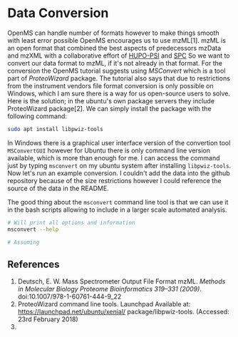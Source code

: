 # Data Conversion


OpenMS can handle number of formats however to make things smooth with least error possible OpenMS encourages us to use mzML[1]. mzML is an open format that combined the best aspects of predecessors mzData and mzXML with a collaborative effort of [HUPO-PSI](http://www.psidev.info/) and [SPC](http://tools.proteomecenter.org/software.php) So we want to convert our data format to mzML, if it's not already in that format. For the conversion the OpenMS tutorial suggests using _MSConvert_ which is a tool part of _ProteoWizard_ package. The tutorial also says that due to restrictions from the instrument vendors file format conversion is only possible on Windows, which I am sure there is a way for us open-source users to solve. Here is the solution; in the ubuntu's own package servers they include ProteoWizard package[2]. We can simply install the package with the following command:

```Bash
sudo apt install libpwiz-tools
```

In Windows there is a graphical user interface version of the convertion tool ```MSConvertGUI``` however for Ubuntu there is only command line version available, which is more than enough for me. I can access the command just by typing ```msconvert``` on my ubuntu system after installing ```libpwiz-tools```. Now let's run an example conversion. I couldn't add the data into the github repository because of the size restrictions however I could reference the source of the data in the README.

The good thing about the ```msconvert``` command line tool is that we can use it in the bash scripts allowing to include in a larger scale automated analysis.

```Bash
# Will print all options and information
msconvert --help

# Assuming 

```






## References

1. Deutsch, E. W. Mass Spectrometer Output File Format mzML. _Methods in Molecular Biology Proteome Bioinformatics 319–331 (2009)_. doi:10.1007/978-1-60761-444-9_22
2. ProteoWizard command line tools. Launchpad Available at: https://launchpad.net/ubuntu/xenial/ package/libpwiz-tools. (Accessed: 23rd February 2018)
3.
